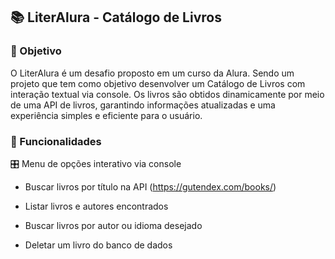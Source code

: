 ## 📚 LiterAlura - Catálogo de Livros

### 🎯 Objetivo

O LiterAlura é um desafio proposto em um curso da Alura. Sendo um projeto que tem como objetivo desenvolver um Catálogo de Livros com interação textual via console. Os livros são obtidos dinamicamente por meio de uma API de livros, garantindo informações atualizadas e uma experiência simples e eficiente para o usuário.

### 📌 Funcionalidades  

🎛 Menu de opções interativo via console

- Buscar livros por título na API (https://gutendex.com/books/)

- Listar livros e autores encontrados

- Buscar livros por autor ou idioma desejado  

- Deletar um livro do banco de dados

